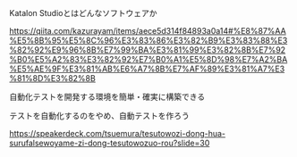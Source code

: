 Katalon Studioとはどんなソフトウェアか

https://qiita.com/kazurayam/items/aece5d314f84893a0a14#%E8%87%AA%E5%8B%95%E5%8C%96%E3%83%86%E3%82%B9%E3%83%88%E3%82%92%E9%96%8B%E7%99%BA%E3%81%99%E3%82%8B%E7%92%B0%E5%A2%83%E3%82%92%E7%B0%A1%E5%8D%98%E7%A2%BA%E5%AE%9F%E3%81%AB%E6%A7%8B%E7%AF%89%E3%81%A7%E3%81%8D%E3%82%8B


自動化テストを開発する環境を簡単・確実に構築できる


テストを自動化するのをやめ、自動テストを作ろう

https://speakerdeck.com/tsuemura/tesutowozi-dong-hua-surufalsewoyame-zi-dong-tesutowozuo-rou?slide=30
